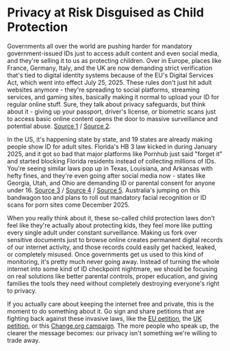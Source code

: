 # Privacy at Risk Disguised as Child Protection

Governments all over the world are pushing harder for mandatory government-issued IDs just to access adult content and even social media, and they're selling it to us as protecting children. Over in Europe, places like France, Germany, Italy, and the UK are now demanding strict verification that's tied to digital identity systems because of the EU's Digital Services Act, which went into effect July 25, 2025. These rules don't just hit adult websites anymore - they're spreading to social platforms, streaming services, and gaming sites, basically making it normal to upload your ID for regular online stuff. Sure, they talk about privacy safeguards, but think about it - giving up your passport, driver's license, or biometric scans just to access basic online content opens the door to massive surveillance and potential abuse. [Source 1](https://www.netsweeper.com/government/global-impact-of-eu-age-verification-law-july-25-2025) / [Source 2](https://www.lemonde.fr/en/pixels/article/2025/07/20/age-verification-gradually-becomes-mandatory-on-porn-sites-in-the-uk-and-france_6743541_13.html).

In the US, it's happening state by state, and 19 states are already making people show ID for adult sites. Florida's HB 3 law kicked in during January 2025, and it got so bad that major platforms like Pornhub just said "forget it" and started blocking Florida residents instead of collecting millions of IDs. You're seeing similar laws pop up in Texas, Louisiana, and Arkansas with hefty fines, and they're even going after social media now - states like Georgia, Utah, and Ohio are demanding ID or parental consent for anyone under 16. [Source 3](https://cybernews.com/how-to-use-vpn/how-to-watch-porn-in-florida/) /  [Source 4](https://idscan.net/blog/id-scanning-law-updates-h1-2025/) / [Source 5](https://avpassociation.com/us-state-age-assurance-laws-for-social-media/). Australia's jumping on this bandwagon too and plans to roll out mandatory facial recognition or ID scans for porn sites come December 2025.

When you really think about it, these so-called child protection laws don't feel like they're actually about protecting kids, they feel more like putting every single adult under constant surveillance. Making us fork over sensitive documents just to browse online creates permanent digital records of our internet activity, and those records could easily get hacked, leaked, or completely misused. Once governments get us used to this kind of monitoring, it's pretty much never going away. Instead of turning the whole internet into some kind of ID checkpoint nightmare, we should be focusing on real solutions like better parental controls, proper education, and giving families the tools they need without completely destroying everyone's right to privacy.

If you actually care about keeping the internet free and private, this is the moment to do something about it. Go sign and share petitions that are fighting back against these invasive laws, like the [EU petition](https://www.openpetition.eu/petition/online/eu-dont-force-id-to-access-the-internet-stop-killing-privacy), the [UK petition](https://petition.parliament.uk/petitions/718907), or this [Change.org campaign](https://www.change.org/p/defend-digital-privacy-oppose-age-verification-mandates-that-risk-free-speech). The more people who speak up, the clearer the message becomes: our privacy isn't something we're willing to trade away.